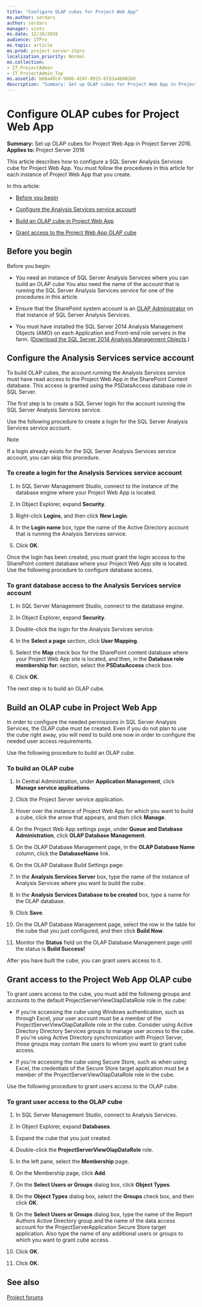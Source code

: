 ```yaml
---
title: "Configure OLAP cubes for Project Web App"
ms.author: serdars
author: serdars
manager: scotv
ms.date: 12/20/2016
audience: ITPro
ms.topic: article
ms.prod: project-server-itpro
localization_priority: Normal
ms.collection:
- IT_ProjectAdmin
- IT_ProjectAdmin_Top
ms.assetid: b66a49cd-9086-424f-8915-6fd3a4b002b0
description: "Summary: Set up OLAP cubes for Project Web App in Project Server 2016."
---
```


# Configure OLAP cubes for Project Web App
 
 **Summary:** Set up OLAP cubes for Project Web App in Project Server 2016.<br/>
**Applies to:** Project Server 2016
  
This article describes how to configure a SQL Server Analysis Services cube for Project Web App. You must follow the procedures in this article for each instance of Project Web App that you create.
  
In this article:
  
- [Before you begin](configure-olap-cubes-for-project-web-app.md#begin)
    
- [Configure the Analysis Services service account](configure-olap-cubes-for-project-web-app.md#proc1)
    
- [Build an OLAP cube in Project Web App](configure-olap-cubes-for-project-web-app.md#proc2)
    
- [Grant access to the Project Web App OLAP cube](configure-olap-cubes-for-project-web-app.md#proc3)
    
## Before you begin
<a name="begin"> </a>

Before you begin:
  
- You need an instance of SQL Server Analysis Services where you can build an OLAP cube You also need the name of the account that is running the SQL Server Analysis Services service for one of the procedures in this article.
    
- Ensure that the SharePoint system account is an [OLAP Administrator](https://go.microsoft.com/fwlink/p/?LinkID=717498) on that instance of SQL Server Analysis Services.
    
- You must have installed the SQL Server 2014 Analysis Management Objects (AMO) on each Application and Front-end role servers in the farm. ([Download the SQL Server 2014 Analysis Management Objects](https://go.microsoft.com/fwlink/?LinkId=722556).)
    
## Configure the Analysis Services service account
<a name="proc1"> </a>

To build OLAP cubes, the account running the Analysis Services service must have read access to the Project Web App in the SharePoint Content database. This access is granted using the PSDataAccess database role in SQL Server.
  
The first step is to create a SQL Server login for the account running the SQL Server Analysis Services service.
  
Use the following procedure to create a login for the SQL Server Analysis Services service account.
  
> [!NOTE]
> If a login already exists for the SQL Server Analysis Services service account, you can skip this procedure. 
  
### To create a login for the Analysis Services service account

1. In SQL Server Management Studio, connect to the instance of the database engine where your Project Web App is located.
    
2. In Object Explorer, expand **Security**.
    
3. Right-click **Logins**, and then click **New Login**.
    
4. In the **Login name** box, type the name of the Active Directory account that is running the Analysis Services service.
    
5. Click **OK**.
    
Once the login has been created, you must grant the login access to the SharePoint content database where your Project Web App site is located. Use the following procedure to configure database access.
  
### To grant database access to the Analysis Services service account

1. In SQL Server Management Studio, connect to the database engine.
    
2. In Object Explorer, expand **Security**.
    
3. Double-click the login for the Analysis Services service.
    
4. In the **Select a page** section, click **User Mapping**.
    
5. Select the **Map** check box for the SharePoint content database where your Project Web App site is located, and then, in the **Database role membership for: <database>** section, select the **PSDataAccess** check box.
    
6. Click **OK**.
    
The next step is to build an OLAP cube.
  
## Build an OLAP cube in Project Web App
<a name="proc2"> </a>

In order to configure the needed permissions in SQL Server Analysis Services, the OLAP cube must be created. Even if you do not plan to use the cube right away, you will need to build one now in order to configure the needed user access requirements.
  
Use the following procedure to build an OLAP cube.
  
### To build an OLAP cube

1. In Central Administration, under **Application Management**, click **Manage service applications**.
    
2. Click the Project Server service application.
    
3. Hover over the instance of Project Web App for which you want to build a cube, click the arrow that appears, and then click **Manage**.
    
4. On the Project Web App settings page, under **Queue and Database Administration**, click **OLAP Database Management**.
    
5. On the OLAP Database Management page, in the **OLAP Database Name** column, click the **DatabaseName** link.
    
6. On the OLAP Database Build Settings page:
    
1. In the **Analysis Services Server** box, type the name of the instance of Analysis Services where you want to build the cube.
    
2. In the **Analysis Services Database to be created** box, type a name for the OLAP database.
    
3. Click **Save**.
    
7. On the OLAP Database Management page, select the row in the table for the cube that you just configured, and then click **Build Now**.
    
8. Monitor the **Status** field on the OLAP Database Management page until the status is **Build Success!**
    
After you have built the cube, you can grant users access to it.
  
## Grant access to the Project Web App OLAP cube
<a name="proc3"> </a>

To grant users access to the cube, you must add the following groups and accounts to the default ProjectServerViewOlapDataRole role in the cube:
  
- If you're accessing the cube using Windows authentication, such as through Excel, your user account must be a member of the ProjectServerViewOlapDataRole role in the cube. Consider using Active Directory Directory Services groups to manage user access to the cube. If you're using Active Directory synchronization with Project Server, those groups may contain the users to whom you want to grant cube access.
    
- If you're accessing the cube using Secure Store, such as when using Excel, the credentials of the Secure Store target application must be a member of the ProjectServerViewOlapDataRole role in the cube.
    
Use the following procedure to grant users access to the OLAP cube.
  
### To grant user access to the OLAP cube

1. In SQL Server Management Studio, connect to Analysis Services.
    
2. In Object Explorer, expand **Databases**.
    
3. Expand the cube that you just created.
    
4. Double-click the **ProjectServerViewOlapDataRole** role.
    
5. In the left pane, select the **Membership** page.
    
6. On the Membership page, click **Add**.
    
7. On the **Select Users or Groups** dialog box, click **Object Types**.
    
8. On the **Object Types** dialog box, select the **Groups** check box, and then click **OK**.
    
9. On the **Select Users or Groups** dialog box, type the name of the Report Authors Active Directory group and the name of the data access account for the ProjectServerApplication Secure Store target application. Also type the name of any additional users or groups to which you want to grant cube access.
    
10. Click **OK**.
    
11. Click **OK**.
    
## See also
<a name="proc3"> </a>

#### 

[Project forums](https://social.technet.microsoft.com/Forums/en-US/category/project)

